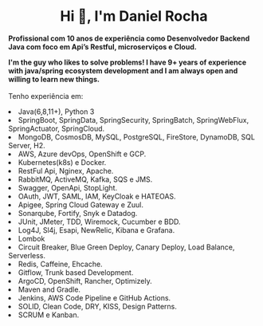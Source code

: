 <h1 align="center">Hi 👋, I'm Daniel Rocha</h1>

<b>Profissional com 10 anos de experiência como Desenvolvedor Backend Java com foco em Api’s Restful, microserviços e Cloud.

I'm the guy who likes to solve problems! I have 9+ years of experience with java/spring ecosystem development and I am always open and willing to learn new things.
</b></br></br>
Tenho experiência em:
<li>Java(6,8,11+), Python 3</li>
<li>SpringBoot, SpringData, SpringSecurity, SpringBatch, SpringWebFlux, SpringActuator, SpringCloud.</li>
<li>MongoDB, CosmosDB, MySQL, PostgreSQL, FireStore, DynamoDB, SQL Server, H2.</li>
<li>AWS, Azure devOps, OpenShift e GCP.</li>
<li>Kubernetes(k8s) e Docker.</li>
<li>RestFul Api, Nginex, Apache.</li>
<li>RabbitMQ, ActiveMQ, Kafka, SQS e JMS.</li>
<li>Swagger, OpenApi, StopLight.</li>
<li>OAuth, JWT, SAML, IAM, KeyCloak e HATEOAS.</li>
<li>Apigee, Spring Cloud Gateway e Zuul.</li>
<li>Sonarqube, Fortify, Snyk e Datadog.</li>
<li>JUnit, JMeter, TDD, Wiremock, Cucumber e BDD.</li>
<li>Log4J, Sl4j, Esapi, NewRelic, Kibana e Grafana.</li>
<li>Lombok</li>
<li>Circuit Breaker, Blue Green Deploy, Canary Deploy, Load Balance, Serverless.</li>
<li>Redis, Caffeine, Ehcache.</li>
<li>Gitflow, Trunk based Development. </li>
<li>ArgoCD, OpenShift, Rancher, Optimizely.</li>
<li>Maven and Gradle.</li>
<li>Jenkins, AWS Code Pipeline e GitHub Actions.</li>
<li>SOLID, Clean Code, DRY, KISS, Design Patterns.</li>
<li>SCRUM e Kanban.</li>
